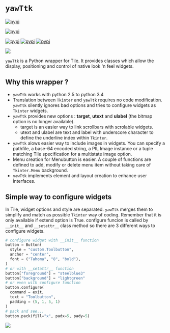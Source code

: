 # `yawTtk`

[![pypi](https://img.shields.io/pypi/l/yawTtk.svg?style=flat-square)](http://bruno.thoorens.free.fr/licences/yawttk.html)

[![pypi](https://img.shields.io/pypi/pyversions/yawTtk.svg?style=flat-square)](https://pypi.python.org/pypi/yawTtk/1.0.3)

[![pypi](https://img.shields.io/pypi/v/yawTtk.svg?style=flat-square)](https://pypi.python.org/pypi/yawTtk/1.0.3)
[![pypi](https://img.shields.io/pypi/dm/yawTtk.svg?style=flat-square)](https://pypi.python.org/pypi/yawTtk/1.0.3)
[![pypi](https://img.shields.io/badge/wheel-yes-brightgreen.svg?style=flat-square)](https://pypi.python.org/pypi/yawTtk/1.0.3)

<img src="https://assets.gratipay.com/gratipay.svg?etag=3tGiSB5Uw_0-oWiLLxAqpQ~~" href="https://gratipay.com/yawttk" />

`yawTtk` is a Python wrapper for Tile. It provides classes which allow the display,
positioning and control of native look 'n feel widgets.

## Why this wrapper ?
* `yawTtk` works with python 2.5 to python 3.4
* Translation between `Tkinter` and `yawTtk` requires no code modification. `yawTtk` silently ignores bad options and tries to configure widgets as `Tkinter` widgets.
* `yawTtk` provides new options : **target**, **utext** and **ulabel** (the bitmap option is no longer available).
  * target is an easier way to link scrollbars with scrolable widgets.
  * utext and ulabel are text and label with underscore character to define the underline index within `Tkinter`.
* `yawTtk` alows easier way to include images in widgets. You can specify a pathfile, a base-64 encoded string, a PIL Image instance or a tuple matching Tile specification for a multistate image option.
* Menu creation for Menubutton is easier. A couple of functions are defined to add, modify or delete menu item without taking care of `Tkinter.Menu` background.
* `yawTtk` implements element and layout creation to enhance user interfaces.

## Simple way to configure widgets 
In Tile, widget options and style are separated. `yawTtk` merges them to simplify and match as possible `Tkinter` way of coding. Remember that it is only available if extend option is True. configure funcion is called by `__init__` and `__setattr__` class method so there are 3 different ways to configure widgets.

```python
# configure widget with __init__ function
button = Button(
  style = "custom.Toolbutton",
  anchor = "center",
  font = ("Tahoma", "8", "bold"),
)
# or with __setattr__ function
button["foreground"] = "steelblue3"
button["background"] = "lightgreen"
# or even with configure function
button.configure(
  command = exit,
  text = "Toolbutton",
  padding = (5, 1, 5, 1)
)
# pack and see...
button.pack(fill="x", padx=5, pady=5)
```
<img src="http://bruno.thoorens.free.fr/yawttk/wiki/images/steelblue_button.png" />
